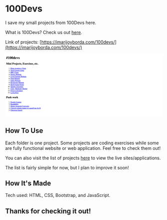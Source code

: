 # 100Devs

I save my small projects from 100Devs here. 

What is 100Devs? Check us out [here](https://leonnoel.com/blog/100devs/).

Link of projects: [https://imarijoyborda.com/100devs/](https://imarijoyborda.com/100devs/)

![Screenshot of Site - 1](readme-1.png)

## How To Use
Each folder is one project. Some projects are coding exercises while some are fully functional website or web application. Feel free to check them out!

You can also visit the list of projects [here](https://imarijoyborda.com/100devs/) to view the live sites/applications.

The list is fairly simple for now, but I plan to improve it soon!

## How It's Made
Tech used: HTML, CSS, Bootstrap, and JavaScript.

## Thanks for checking it out!